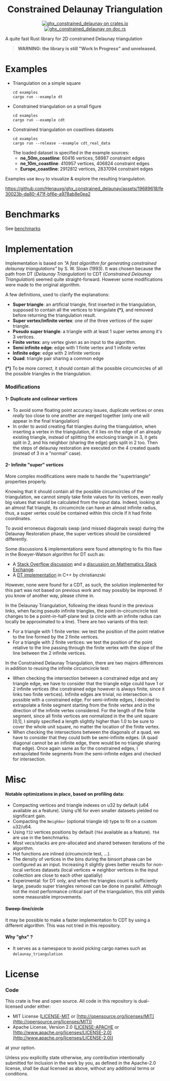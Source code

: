 <div align="center">

# Constrained Delaunay Triangulation

[![ghx_constrained_delaunay on crates.io](https://img.shields.io/crates/v/ghx_constrained_delaunay)](https://crates.io/crates/ghx_constrained_delaunay)
[![ghx_constrained_delaunay on doc.rs](https://docs.rs/ghx_constrained_delaunay/badge.svg)](https://docs.rs/ghx_constrained_delaunay)

</div>

A quite fast Rust library for 2D constrained Delaunay triangulation

> **WARNING: the library is still "Work In Progress" and unreleased.**

# Examples

- Triangulation on a simple square
    ```
    cd examples
    cargo run --example dt
    ```
- Constrained triangulation on a small figure
    ```
    cd examples
    cargo run --example cdt
    ```
- Constrained triangulation on coastlines datasets
    ```
    cd examples
    cargo run --release --example cdt_real_data
    ```
  The loaded dataset is specified in the example sources:
    - **ne_50m_coastline**: 60416 vertices, 58987 constraint edges
    - **ne_10m_coastline**: 410957 vertices, 406824 constraint edges
    - **Europe_coastline**: 2912812 vertices, 2837094 constraint edges

Examples use `Bevy` to visualize & explore the resulting triangulation.

https://github.com/Henauxg/ghx_constrained_delaunay/assets/19689618/fe30023b-da80-471f-bf6e-a978ab8e0ea2

# Benchmarks

See [benchmarks](benchmarks/README.md)

# Implementation

Implementation is based on *"A fast algorithm for generating constrained delaunay triangulations"* by S. W. Sloan (1993). It was chosen because the path from DT (*Delaunay Triangulation*) to CDT (*Constrained Delaunay Triangulation*) seemed quite straight-forward. However some modifications were made to the original algorithm.

A few definitions, used to clarify the explanations:
  - **Super triangle**: an artificial triangle, first inserted in the triangulation, supposed to contain all the vertices to triangulate **(*)**, and removed before returning the triangulation result.
  - **Super vertex/infinite vertex**: one of the three vertices of the super triangle.
  - **Pseudo super triangle**: a triangle with at least 1 super vertex among it's 3 vertices.
  - **Finite vertex**: any vertex given as an input to the algorithm.
  - **Semi infinite edge**: edge with 1 finite vertex and 1 infinite vertex
  - **Infinite edge**: edge with 2 infinite vertices
  - **Quad**: triangle pair sharing a common edge

**(*)** To be more correct, it should contain all the possible circumcircles of all the possible triangles in the triangulation.

### Modifications

#### 1- Duplicate and colinear vertices

- To avoid some floating point accuracy issues, duplicate vertices or ones *really* too close to one another are merged together (only one will appear in the final triangulation)
-  In order to avoid creating flat triangles during the triangulation, when inserting a vertex in the triangulation, if it lies on the edge of an already existing triangle, instead of splitting the enclosing triangle in 3, it gets split in 2, and his neighbor (sharing the edge) gets split in 2 too. Then the steps of delaunay restoration are executed on the 4 created quads (instead of 3 in a "normal" case).

#### 2- Infinite "super" vertices

More complex modifications were made to handle the "supertriangle" properties properly.

Knowing that it should contain all the possible circumcircles of the triangulation, we cannot simply take finite values for its vertices, even really big values that would be calculated from the input data. Indeed, looking at an almost flat triangle, its circumcircle can have an almost infinite radius, thus, a super vertex could be contained within this circle if it had finite coordinates.

To avoid erroneous diagonals swap (and missed diagonals swap) during the Delaunay Restoration phase, the super vertices should be considered differently.

Some discussions & implementations were found attempting to fix this flaw in the Bowyer-Watson algorithm for DT such as:
- A [Stack Overflow discussion](https://stackoverflow.com/questions/30741459/bowyer-watson-algorithm-how-to-fill-holes-left-by-removing-triangles-with-sup) and a [discussion on Mathematics Stack Exchange](https://math.stackexchange.com/questions/4001660/bowyer-watson-algorithm-for-delaunay-triangulation-fails-when-three-vertices-ap).
- A [DT implementation](https://github.com/christianzski/delaunay/blob/main/src/delaunay.cpp) in C++ by christianzski

However, none were found for a CDT, as such, the solution implemented for this part was not based on previous work and may possibly be improved. If you know of another way, please chime in.

In the Delaunay Triangulation, following the ideas found in the previous links, when facing pseudo infinite triangles, the point-in-circumcircle test changes to be a point-in-half-plane test (a circle with an infinite radius can locally be approximated to a line). There are two variants of this test:

- For a triangle with 1 finite vertex: we test the position of the point relative to the line formed by the 2 finite vertices.
- For a triangle with 2 finite vertices: we test the position of the point relative to the line passing through the finite vertex with the slope of the line between the 2 infinite vertices.

In the Constrained Delaunay Triangulation, there are two majors differences in addition to reusing the infinite circumcircle test:

- When checking the intersection between a constrained edge and any triangle edge, we have to consider that the triangle edge could have 1 or 2 infinite vertices (the constrained edge however is always finite, since it links two finite vertices). Infinite edges are trivial, no intersection is possible with a constrained edge. For semi-infinite edges, I decided to extrapolate a finite segment starting from the finite vertex and in the direction of the infinite vertex considered. For the length of the finite segment, since all finite vertices are normalized in the the unit square [0,1], I simply specified a length slightly higher than 1.0 to be sure to cover the whole unit square, no matter the location of the finite vertex.
- When checking the intersections between the diagonals of a quad, we have to consider that they could both be semi-infinite edges. (A quad diagonal cannot be an infinite edge, there would be no triangle sharing that edge). Once again same as for the constrained edges, I extrapolated finite segments from the semi-infinite edges and checked for intersection.

# Misc

#### Notable optimizations in place, based on profiling data:

- Compacting vertices and triangle indexes on u32 by default (u64 available as a feature). Using u16 for even smaller datasets yielded no significant gain.
- Compacting the `Neighbor` (optional triangle id) type to fit on a custom u32/u64.
- Using `f32` vertices positions by default (`f64` available as a feature). `f64` are use in the benchmarks.
- Most vecs/stacks are pre-allocated and shared between iterations of the algorithm.
- Hot functions are inlined (circumcircle test, …).
- The density of vertices in the bins during the binsort phase can be configured as an input. Increasing it slightly gives better results for non-local vertices datasets (local vertices ⇒ neighbor vertices in the input collection are close to each other spatially)
- Experimental: for DT only, and when the triangles count is sufficiently large, pseudo super triangles removal can be done in parallel. Although not the most performance critical part of the triangulation, this still yields some measurable improvements.

#### Sweep-line/circle

It may be possible to make a faster implementation fo CDT by using a different algorithm. This was not tried in this repository.

#### Why "ghx" ?

- It serves as a namespace to avoid picking cargo names such as `delaunay_triangulation`

# License

### Code

This crate is free and open source. All code in this repository is dual-licensed under either:

* MIT License ([LICENSE-MIT](LICENSE-MIT) or [http://opensource.org/licenses/MIT](http://opensource.org/licenses/MIT))
* Apache License, Version 2.0 ([LICENSE-APACHE](LICENSE-APACHE) or [http://www.apache.org/licenses/LICENSE-2.0](http://www.apache.org/licenses/LICENSE-2.0))

at your option.

Unless you explicitly state otherwise, any contribution intentionally submitted for inclusion in the work by you, as defined in the Apache-2.0 license, shall be dual licensed as above, without any additional terms or conditions.
